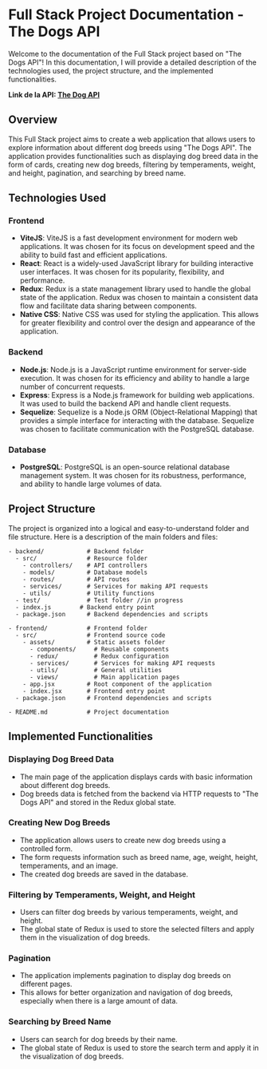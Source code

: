 # Full Stack Project Documentation - The Dogs API

Welcome to the documentation of the Full Stack project based on "The Dogs API"! In this documentation, I will provide a detailed description of the technologies used, the project structure, and the implemented functionalities.

**Link de la API: [The Dog API](https://thedogapi.com/)**


## Overview
This Full Stack project aims to create a web application that allows users to explore information about different dog breeds using "The Dogs API". The application provides functionalities such as displaying dog breed data in the form of cards, creating new dog breeds, filtering by temperaments, weight, and height, pagination, and searching by breed name.

## Technologies Used

### Frontend
- **ViteJS**: ViteJS is a fast development environment for modern web applications. It was chosen for its focus on development speed and the ability to build fast and efficient applications.
- **React**: React is a widely-used JavaScript library for building interactive user interfaces. It was chosen for its popularity, flexibility, and performance.
- **Redux**: Redux is a state management library used to handle the global state of the application. Redux was chosen to maintain a consistent data flow and facilitate data sharing between components.
- **Native CSS**: Native CSS was used for styling the application. This allows for greater flexibility and control over the design and appearance of the application.

### Backend
- **Node.js**: Node.js is a JavaScript runtime environment for server-side execution. It was chosen for its efficiency and ability to handle a large number of concurrent requests.
- **Express**: Express is a Node.js framework for building web applications. It was used to build the backend API and handle client requests.
- **Sequelize**: Sequelize is a Node.js ORM (Object-Relational Mapping) that provides a simple interface for interacting with the database. Sequelize was chosen to facilitate communication with the PostgreSQL database.

### Database
- **PostgreSQL**: PostgreSQL is an open-source relational database management system. It was chosen for its robustness, performance, and ability to handle large volumes of data.

## Project Structure
The project is organized into a logical and easy-to-understand folder and file structure. Here is a description of the main folders and files:

```
- backend/            # Backend folder
  - src/              # Resource folder
    - controllers/    # API controllers
    - models/         # Database models
    - routes/         # API routes
    - services/       # Services for making API requests
    - utils/          # Utility functions
  - test/             # Test folder //in progress
  - index.js        # Backend entry point
  - package.json      # Backend dependencies and scripts

- frontend/           # Frontend folder
  - src/              # Frontend source code
    - assets/         # Static assets folder
      - components/     # Reusable components
      - redux/          # Redux configuration
      - services/       # Services for making API requests
      - utils/          # General utilities
      - views/          # Main application pages
    - app.jsx         # Root component of the application
    - index.jsx       # Frontend entry point
  - package.json      # Frontend dependencies and scripts

- README.md           # Project documentation
```

## Implemented Functionalities

### Displaying Dog Breed Data
- The main page of the application displays cards with basic information about different dog breeds.
- Dog breeds data is fetched from the backend via HTTP requests to "The Dogs API" and stored in the Redux global state.

### Creating New Dog Breeds
- The application allows users to create new dog breeds using a controlled form.
- The form requests information such as breed name, age, weight, height, temperaments, and an image.
- The created dog breeds are saved in the database.

### Filtering by Temperaments, Weight, and Height
- Users can filter dog breeds by various temperaments, weight, and height.
- The global state of Redux is used to store the selected filters and apply them in the visualization of dog breeds.

### Pagination
- The application implements pagination to display dog breeds on different pages.
- This allows for better organization and navigation of dog breeds, especially when there is a large amount of data.

### Searching by Breed Name
- Users can search for dog breeds by their name.
- The global state of Redux is used to store the search term and apply it in the visualization of dog breeds.